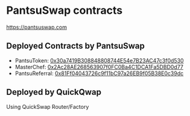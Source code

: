 # PantsuSwap contracts

https://pantsuswap.com

## Deployed Contracts by PantsuSwap

- PantsuToken: [0x30a7419B308848808744E54e7B23AC47c3f0d530](https://polygonscan.com/address/0x30a7419B308848808744E54e7B23AC47c3f0d530)
- MasterChef: [0x2Ac28AE268563907f0FC0Ba4C1DCA1Fa5DBD0d77](https://polygonscan.com/address/0x2Ac28AE268563907f0FC0Ba4C1DCA1Fa5DBD0d77)
- PantsuReferral: [0x81Ff04043726c9f11bC97a26EB9f05B38E0c39dc](https://polygonscan.com/address/0x81Ff04043726c9f11bC97a26EB9f05B38E0c39dc)

## Deployed by QuickQwap

Using QuickSwap Router/Factory
